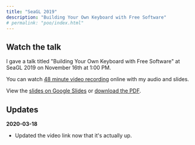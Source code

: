 ```yaml
---
title: "SeaGL 2019"
description: "Building Your Own Keyboard with Free Software"
# permalink: "poo/index.html"
---
```


## Watch the talk

I gave a talk titled "Building Your Own Keyboard with Free Software" at SeaGL 2019 on November 16th at 1:00 PM.

You can watch [48 minute video recording](https://archive.org/details/keeb_20200110) online with my audio and slides.

View the [slides on Google Slides](https://docs.google.com/presentation/d/1nkxvqLWJtrbcEk-oxDSbn-fQwGnFuekXhUb0ViGrqWc/edit?usp=sharing)
or [download the PDF](/static/downloads/brian_mock_seagl_2019.pdf).

## Updates

**2020-03-18**

- Updated the video link now that it's actually up.
